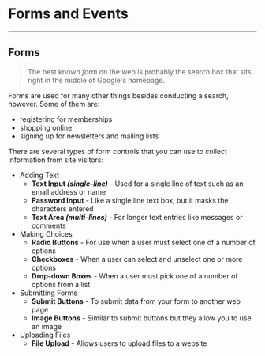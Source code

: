 # Forms and Events
---
## Forms

> The best known *form* on the web is probably the search box that sits right in the middle of Google's homepage.

Forms are used for many other things besides conducting a search, however. Some of them are:
- registering for memberships
- shopping online
- signing up for newsletters and mailing lists

There are several types of form controls that you can use to collect information from site visitors:
- Adding Text
  - **Text Input *(single-line)*** - Used for a single line of text such as an email address or name
  - **Password Input** - Like a single line text box, but it masks the characters entered
  - **Text Area *(multi-lines)*** - For longer text entries like messages or comments
- Making Choices
  - **Radio Buttons** - For use when a user must select one of a number of options
  - **Checkboxes** - When a user can select and unselect one or more options
  - **Drop-down Boxes** - When a user must pick one of a number of options from a list
- Submitting Forms
  - **Submit Buttons** - To submit data from your form to another web page
  - **Image Buttons** - Similar to submit buttons but they allow you to use an image
- Uploading Files
  - **File Upload** - Allows users to upload files to a website

